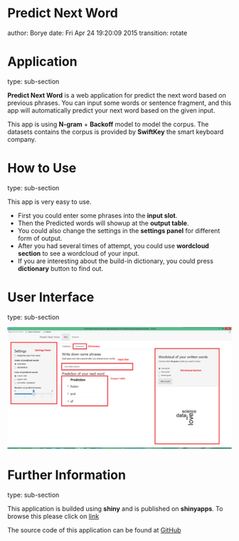 Predict Next Word
========================================================
author: Borye
date: Fri Apr 24 19:20:09 2015
transition: rotate


Application
========================================================
type: sub-section

**Predict Next Word** is a web application for predict the next word based on previous phrases. You can input some words or sentence fragment, and this app will automatically predict your next word based on the given input. 

This app is using **N-gram** + **Backoff** model to model the corpus. The datasets contains the corpus is provided by **SwiftKey** the smart keyboard company.

How to Use
========================================================
type: sub-section

This app is very easy to use. 

- First you could enter some phrases into the **input slot**.
- Then the Predicted words will showup at the **output table**.
- You could also change the settings in the **settings panel** for different form of output.
- After you had several times of attempt, you could use **wordcloud section** to see a wordcloud of your input.
- If you are interesting about the build-in dictionary, you could press **dictionary** button to find out.

User Interface
========================================================
type: sub-section

![alt text](screen.png)

Further Information
========================================================
type: sub-section

This application is builded using **shiny** and is published on **shinyapps**. To browse this please click on [link](https://borye.shinyapps.io/Weather_Data_Explorer/)

The source code of this application can be found at [GitHub](https://github.com/Borye/Weather_Data_Explorer)
